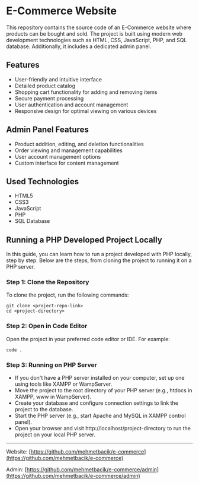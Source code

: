 # E-Commerce Website

This repository contains the source code of an E-Commerce website where products can be bought and sold. The project is built using modern web development technologies such as HTML, CSS, JavaScript, PHP, and SQL database. Additionally, it includes a dedicated admin panel.

## Features

- User-friendly and intuitive interface
- Detailed product catalog
- Shopping cart functionality for adding and removing items
- Secure payment processing
- User authentication and account management
- Responsive design for optimal viewing on various devices

## Admin Panel Features

- Product addition, editing, and deletion functionalities
- Order viewing and management capabilities
- User account management options
- Custom interface for content management

## Used Technologies

- HTML5
- CSS3
- JavaScript
- PHP
- SQL Database

## Running a PHP Developed Project Locally

In this guide, you can learn how to run a project developed with PHP locally, step by step. Below are the steps, from cloning the project to running it on a PHP server.

### Step 1: Clone the Repository

To clone the project, run the following commands:

```
git clone <project-repo-link>
cd <project-directory>
```

### Step 2: Open in Code Editor

Open the project in your preferred code editor or IDE. For example:

```
code .
```

### Step 3: Running on PHP Server

- If you don't have a PHP server installed on your computer, set up one using tools like XAMPP or WampServer.
- Move the project to the root directory of your PHP server (e.g., htdocs in XAMPP, www in WampServer).
- Create your database and configure connection settings to link the project to the database.
- Start the PHP server (e.g., start Apache and MySQL in XAMPP control panel).
- Open your browser and visit http://localhost/project-directory to run the project on your local PHP server.

---

Website: [https://github.com/mehmetbacik/e-commerce](https://github.com/mehmetbacik/e-commerce)

Admin: [https://github.com/mehmetbacik/e-commerce/admin](https://github.com/mehmetbacik/e-commerce/admin)